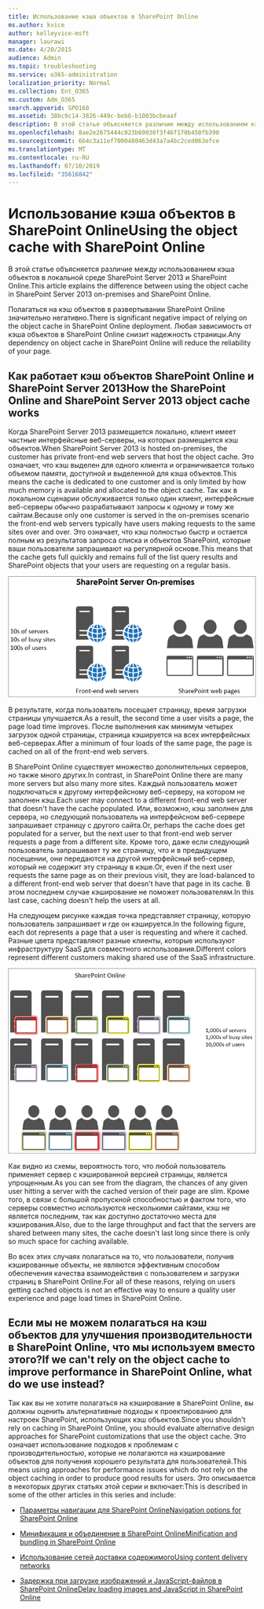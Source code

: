 ```yaml
---
title: Использование кэша объектов в SharePoint Online
ms.author: kvice
author: kelleyvice-msft
manager: laurawi
ms.date: 4/20/2015
audience: Admin
ms.topic: troubleshooting
ms.service: o365-administration
localization_priority: Normal
ms.collection: Ent_O365
ms.custom: Adm_O365
search.appverid: SPO160
ms.assetid: 38bc9c14-3826-449c-beb6-b1003bcbeaaf
description: В этой статье объясняется различие между использованием кэша объектов в локальной среде SharePoint Server 2013 и SharePoint Online.
ms.openlocfilehash: 8ae2e2675444c023b69030f3f46f170b450fb390
ms.sourcegitcommit: 6b4c3a11ef7000480463d43a7a4bc2ced063efce
ms.translationtype: MT
ms.contentlocale: ru-RU
ms.lasthandoff: 07/10/2019
ms.locfileid: "35616842"
---
```

# <a name="using-the-object-cache-with-sharepoint-online"></a><span data-ttu-id="993d2-103">Использование кэша объектов в SharePoint Online</span><span class="sxs-lookup"><span data-stu-id="993d2-103">Using the object cache with SharePoint Online</span></span>

<span data-ttu-id="993d2-104">В этой статье объясняется различие между использованием кэша объектов в локальной среде SharePoint Server 2013 и SharePoint Online.</span><span class="sxs-lookup"><span data-stu-id="993d2-104">This article explains the difference between using the object cache in SharePoint Server 2013 on-premises and SharePoint Online.</span></span>
  
<span data-ttu-id="993d2-105">Полагаться на кэш объектов в развертывании SharePoint Online значительно негативно.</span><span class="sxs-lookup"><span data-stu-id="993d2-105">There is significant negative impact of relying on the object cache in SharePoint Online deployment.</span></span> <span data-ttu-id="993d2-106">Любая зависимость от кэша объектов в SharePoint Online снизит надежность страницы.</span><span class="sxs-lookup"><span data-stu-id="993d2-106">Any dependency on object cache in SharePoint Online will reduce the reliability of your page.</span></span> 
  
## <a name="how-the-sharepoint-online-and-sharepoint-server-2013-object-cache-works"></a><span data-ttu-id="993d2-107">Как работает кэш объектов SharePoint Online и SharePoint Server 2013</span><span class="sxs-lookup"><span data-stu-id="993d2-107">How the SharePoint Online and SharePoint Server 2013 object cache works</span></span>

<span data-ttu-id="993d2-108">Когда SharePoint Server 2013 размещается локально, клиент имеет частные интерфейсные веб-серверы, на которых размещается кэш объектов.</span><span class="sxs-lookup"><span data-stu-id="993d2-108">When SharePoint Server 2013 is hosted on-premises, the customer has private front-end web servers that host the object cache.</span></span> <span data-ttu-id="993d2-109">Это означает, что кэш выделен для одного клиента и ограничивается только объемом памяти, доступной и выделенной для кэша объектов.</span><span class="sxs-lookup"><span data-stu-id="993d2-109">This means the cache is dedicated to one customer and is only limited by how much memory is available and allocated to the object cache.</span></span> <span data-ttu-id="993d2-110">Так как в локальном сценарии обслуживается только один клиент, интерфейсные веб-серверы обычно разрабатывают запросы к одному и тому же сайтам.</span><span class="sxs-lookup"><span data-stu-id="993d2-110">Because only one customer is served in the on-premises scenario the front-end web servers typically have users making requests to the same sites over and over.</span></span> <span data-ttu-id="993d2-111">Это означает, что кэш полностью быстр и остается полным из результатов запроса списка и объектов SharePoint, которые ваши пользователи запрашивают на регулярной основе.</span><span class="sxs-lookup"><span data-stu-id="993d2-111">This means that the cache gets full quickly and remains full of the list query results and SharePoint objects that your users are requesting on a regular basis.</span></span>
  
![Показывает трафик и нагрузку на локальные веб-серверы переднего плана](media/a0d38b36-4909-4abb-8d4e-4930814bb3de.png)
  
<span data-ttu-id="993d2-113">В результате, когда пользователь посещает страницу, время загрузки страницы улучшается.</span><span class="sxs-lookup"><span data-stu-id="993d2-113">As a result, the second time a user visits a page, the page load time improves.</span></span> <span data-ttu-id="993d2-114">После выполнения как минимум четырех загрузок одной страницы, страница кэшируется на всех интерфейсных веб-серверах.</span><span class="sxs-lookup"><span data-stu-id="993d2-114">After a minimum of four loads of the same page, the page is cached on all of the front-end web servers.</span></span>
  
<span data-ttu-id="993d2-115">В SharePoint Online существует множество дополнительных серверов, но также много других.</span><span class="sxs-lookup"><span data-stu-id="993d2-115">In contrast, in SharePoint Online there are many more servers but also many more sites.</span></span> <span data-ttu-id="993d2-116">Каждый пользователь может подключаться к другому интерфейсному веб-серверу, на котором не заполнен кэш.</span><span class="sxs-lookup"><span data-stu-id="993d2-116">Each user may connect to a different front-end web server that doesn't have the cache populated.</span></span> <span data-ttu-id="993d2-117">Или, возможно, кэш заполнен для сервера, но следующий пользователь на интерфейсном веб-сервере запрашивает страницу с другого сайта.</span><span class="sxs-lookup"><span data-stu-id="993d2-117">Or, perhaps the cache does get populated for a server, but the next user to that front-end web server requests a page from a different site.</span></span> <span data-ttu-id="993d2-118">Кроме того, даже если следующий пользователь запрашивает ту же страницу, что и в предыдущем посещении, они передаются на другой интерфейсный веб-сервер, который не содержит эту страницу в кэше.</span><span class="sxs-lookup"><span data-stu-id="993d2-118">Or, even if the next user requests the same page as on their previous visit, they are load-balanced to a different front-end web server that doesn't have that page in its cache.</span></span> <span data-ttu-id="993d2-119">В этом последнем случае кэширование не поможет пользователям.</span><span class="sxs-lookup"><span data-stu-id="993d2-119">In this last case, caching doesn't help the users at all.</span></span>
  
<span data-ttu-id="993d2-120">На следующем рисунке каждая точка представляет страницу, которую пользователь запрашивает и где он кэшируется.</span><span class="sxs-lookup"><span data-stu-id="993d2-120">In the following figure, each dot represents a page that a user is requesting and where it cached.</span></span> <span data-ttu-id="993d2-121">Разные цвета представляют разные клиенты, которые используют инфраструктуру SaaS для совместного использования.</span><span class="sxs-lookup"><span data-stu-id="993d2-121">Different colors represent different customers making shared use of the SaaS infrastructure.</span></span>
  
![Показывает результаты кэширования объектов в SharePoint Online](media/25d04011-ef83-4cb7-9e04-a6ed490f63c3.png)
  
<span data-ttu-id="993d2-123">Как видно из схемы, вероятность того, что любой пользователь применяет сервер с кэшированной версией страницы, является упрощенным.</span><span class="sxs-lookup"><span data-stu-id="993d2-123">As you can see from the diagram, the chances of any given user hitting a server with the cached version of their page are slim.</span></span> <span data-ttu-id="993d2-124">Кроме того, в связи с большой пропускной способностью и фактом того, что серверы совместно используются несколькими сайтами, кэш не является последним, так как доступно достаточно места для кэширования.</span><span class="sxs-lookup"><span data-stu-id="993d2-124">Also, due to the large throughput and fact that the servers are shared between many sites, the cache doesn't last long since there is only so much space for caching available.</span></span>
  
<span data-ttu-id="993d2-125">Во всех этих случаях полагаться на то, что пользователи, получив кэшированные объекты, не являются эффективным способом обеспечения качества взаимодействия с пользователем и загрузки страниц в SharePoint Online.</span><span class="sxs-lookup"><span data-stu-id="993d2-125">For all of these reasons, relying on users getting cached objects is not an effective way to ensure a quality user experience and page load times in SharePoint Online.</span></span>
  
## <a name="if-we-cant-rely-on-the-object-cache-to-improve-performance-in-sharepoint-online-what-do-we-use-instead"></a><span data-ttu-id="993d2-126">Если мы не можем полагаться на кэш объектов для улучшения производительности в SharePoint Online, что мы используем вместо этого?</span><span class="sxs-lookup"><span data-stu-id="993d2-126">If we can't rely on the object cache to improve performance in SharePoint Online, what do we use instead?</span></span>

<span data-ttu-id="993d2-127">Так как вы не хотите полагаться на кэширование в SharePoint Online, вы должны оценить альтернативные подходы к проектированию для настроек SharePoint, использующих кэш объектов.</span><span class="sxs-lookup"><span data-stu-id="993d2-127">Since you shouldn't rely on caching in SharePoint Online, you should evaluate alternative design approaches for SharePoint customizations that use the object cache.</span></span> <span data-ttu-id="993d2-128">Это означает использование подходов к проблемам с производительностью, которые не полагаются на кэширование объектов для получения хорошего результата для пользователей.</span><span class="sxs-lookup"><span data-stu-id="993d2-128">This means using approaches for performance issues which do not rely on the object caching in order to produce good results for users.</span></span> <span data-ttu-id="993d2-129">Это описывается в некоторых других статьях этой серии и включает:</span><span class="sxs-lookup"><span data-stu-id="993d2-129">This is described in some of the other articles in this series and include:</span></span>
  
- [<span data-ttu-id="993d2-130">Параметры навигации для SharePoint Online</span><span class="sxs-lookup"><span data-stu-id="993d2-130">Navigation options for SharePoint Online</span></span>](navigation-options-for-sharepoint-online.md)
    
- [<span data-ttu-id="993d2-131">Минификация и объединение в SharePoint Online</span><span class="sxs-lookup"><span data-stu-id="993d2-131">Minification and bundling in SharePoint Online</span></span>](minification-and-bundling-in-sharepoint-online.md)
    
- [<span data-ttu-id="993d2-132">Использование сетей доставки содержимого</span><span class="sxs-lookup"><span data-stu-id="993d2-132">Using content delivery networks</span></span>](using-content-delivery-networks-with-sharepoint-online.md)
    
- [<span data-ttu-id="993d2-133">Задержка при загрузке изображений и JavaScript-файлов в SharePoint Online</span><span class="sxs-lookup"><span data-stu-id="993d2-133">Delay loading images and JavaScript in SharePoint Online</span></span>](delay-loading-images-and-javascript-in-sharepoint-online.md)
    

